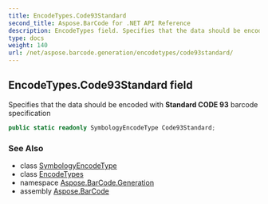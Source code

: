 ```yaml
---
title: EncodeTypes.Code93Standard
second_title: Aspose.BarCode for .NET API Reference
description: EncodeTypes field. Specifies that the data should be encoded with Standard CODE 93 barcode specification
type: docs
weight: 140
url: /net/aspose.barcode.generation/encodetypes/code93standard/
---
```

## EncodeTypes.Code93Standard field

Specifies that the data should be encoded with **Standard CODE 93** barcode specification

```csharp
public static readonly SymbologyEncodeType Code93Standard;
```

### See Also

* class [SymbologyEncodeType](../../symbologyencodetype/)
* class [EncodeTypes](../)
* namespace [Aspose.BarCode.Generation](../../encodetypes/)
* assembly [Aspose.BarCode](../../../)


